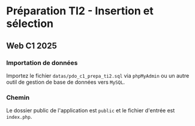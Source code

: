 # Préparation TI2 - Insertion et sélection

## Web C1 2025

### Importation de données

Importez le fichier `datas/pdo_c1_prepa_ti2.sql` via `phpMyAdmin` ou un autre outil de gestion de base de données vers `MySQL`.

### Chemin

Le dossier public de l'application est `public` et le fichier d'entrée est `index.php`.